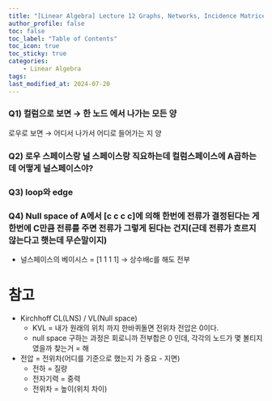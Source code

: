 ```yaml
---
title: "[Linear Algebra] Lecture 12 Graphs, Networks, Incidence Matrices"
author_profile: false
toc: false
toc_label: "Table of Contents"
toc_icon: true
toc_sticky: true
categories: 
    - Linear Algebra
tags:
last_modified_at: 2024-07-20
---
```


### Q1) 컬럼으로 보면 → 한 노드 에서 나가는 모든 양
로우로 보면 → 어디서 나가서 어디로 들어가는 지 양

### Q2) 로우 스페이스랑 널 스페이스랑 직요하는데 컬럼스페이스에 A곱하는데 어떻게 널스페이스야?
### Q3) loop와 edge
### Q4) Null space of A에서 [c c c c]에 의해 한번에 전류가 결정된다는 게 한번에 C만큼 전류를 주면 전류가 그렇게 된다는 건지(근데 전류가 흐르지 않는다고 햇는데 무슨말이지)
- 널스페이스의 베이시스 = [1 1 1 1] → 상수배c를 해도 전부

# 참고

- Kirchhoff CL(LNS) / VL(Null space)
    - KVL = 내가 원래의 위치 까지 한바퀴돌면 전위차 전압은 0이다.
    - null space 구하는 과정은 회로니까 전부합은 0 인데, 각각의 노드가 몇 볼티지였을까 찾는거 = 해
- 전압 = 전위차(어디를 기준으로 했는지 가 중요 - 지면)
    - 전하 = 질량
    - 전자기력 = 중력
    - 전위차 = 높이(위치 차이)